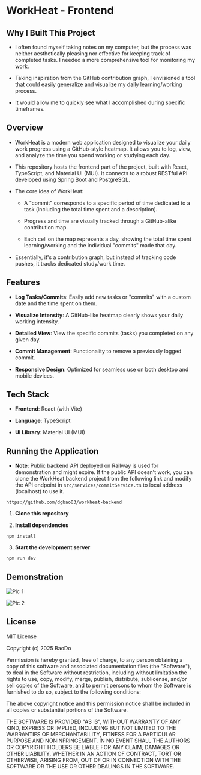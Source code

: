 # WorkHeat - Frontend

## Why I Built This Project

- I often found myself taking notes on my computer, but the process was neither aesthetically pleasing nor effective for keeping track of completed tasks. I needed a more comprehensive tool for monitoring my work.

- Taking inspiration from the GitHub contribution graph, I envisioned a tool that could easily generalize and visualize my daily learning/working process. 

- It would allow me to quickly see what I accomplished during specific timeframes.

## Overview

- WorkHeat is a modern web application designed to visualize your daily work progress using a GitHub-style heatmap. It allows you to log, view, and analyze the time you spend working or studying each day.

- This repository hosts the frontend part of the project, built with React, TypeScript, and Material UI (MUI). It connects to a robust RESTful API developed using Spring Boot and PostgreSQL.

- The core idea of WorkHeat:

    - A "commit" corresponds to a specific period of time dedicated to a task (including the total time spent and a description).

    - Progress and time are visually tracked through a GitHub-alike contribution map.

    - Each cell on the map represents a day, showing the total time spent learning/working and the individual "commits" made that day.

- Essentially, it's a contribution graph, but instead of tracking code pushes, it tracks dedicated study/work time.

## Features

- **Log Tasks/Commits**: Easily add new tasks or "commits" with a custom date and the time spent on them.

- **Visualize Intensity**: A GitHub-like heatmap clearly shows your daily working intensity.

- **Detailed View**: View the specific commits (tasks) you completed on any given day.

- **Commit Management**: Functionality to remove a previously logged commit.

- **Responsive Design**: Optimized for seamless use on both desktop and mobile devices. 


## Tech Stack

- **Frontend**: React (with Vite)

- **Language**: TypeScript

- **UI Library**: Material UI (MUI)

## Running the Application

- **Note**: Public backend API deployed on Railway is used for demonstration and might expire. If the public API doesn't work, you can clone the WorkHeat backend project from the following link and modify the API endpoint in ``src/services/commitService.ts`` to local address (localhost) to use it.

```
https://github.com/dgbao03/workheat-backend
```

1. **Clone this repository**

2. **Install dependencies**

```
npm install
```

3. **Start the development server**

```
npm run dev
```

## Demonstration

![Pic 1](https://res.cloudinary.com/dw3x8orox/image/upload/v1760516470/Xnapper-2025-10-15-15.19.21_uhypcv.png)

![Pic 2](https://res.cloudinary.com/dw3x8orox/image/upload/v1760516469/Xnapper-2025-10-15-15.20.35_wkszxv.png)


## License

MIT License

Copyright (c) 2025 BaoDo

Permission is hereby granted, free of charge, to any person obtaining a copy of this software and associated documentation files (the "Software"), to deal in the Software without restriction, including without limitation the rights to use, copy, modify, merge, publish, distribute, sublicense, and/or sell copies of the Software, and to permit persons to whom the Software is furnished to do so, subject to the following conditions:

The above copyright notice and this permission notice shall be included in all copies or substantial portions of the Software.

THE SOFTWARE IS PROVIDED "AS IS", WITHOUT WARRANTY OF ANY KIND, EXPRESS OR IMPLIED, INCLUDING BUT NOT LIMITED TO THE WARRANTIES OF MERCHANTABILITY, FITNESS FOR A PARTICULAR PURPOSE AND NONINFRINGEMENT. IN NO EVENT SHALL THE AUTHORS OR COPYRIGHT HOLDERS BE LIABLE FOR ANY CLAIM, DAMAGES OR OTHER LIABILITY, WHETHER IN AN ACTION OF CONTRACT, TORT OR OTHERWISE, ARISING FROM, OUT OF OR IN CONNECTION WITH THE SOFTWARE OR THE USE OR OTHER DEALINGS IN THE SOFTWARE.




